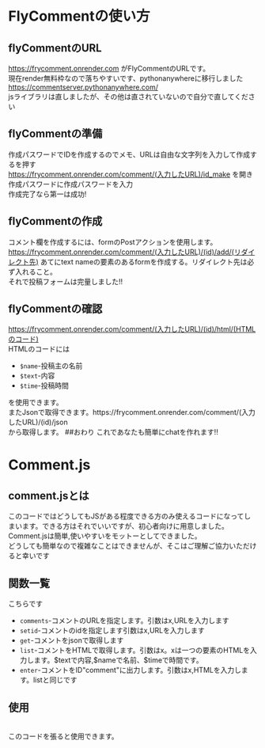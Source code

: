 # FlyCommentの使い方
## flyCommentのURL
https://frycomment.onrender.com がFlyCommentのURLです。<br>
現在render無料枠なので落ちやすいです、pythonanywhereに移行しました<br>
https://commentserver.pythonanywhere.com/<br>
jsライブラリは直しましたが、その他は直されていないので自分で直してください
## flyCommentの準備
作成パスワードでIDを作成するのでメモ、URLは自由な文字列を入力して作成するを押す<br>
https://frycomment.onrender.com/comment/(入力したURL)/id_make を開き作成パスワードに作成パスワードを入力<br>
作成完了なら第一は成功!<br>
## flyCommentの作成
コメント欄を作成するには、formのPostアクションを使用します。<br>
https://frycomment.onrender.com/comment/(入力したURL)/(id)/add/(リダイレクト先) あてにtext nameの要素のあるformを作成する。リダイレクト先は必ず入れること。<br>
それで投稿フォームは完量しました!!<br>
## flyCommentの確認
https://frycomment.onrender.com/comment/(入力したURL)/(id)/html/(HTMLのコード)<br>
HTMLのコードには<br>
<ul>
  <li><code>$name</code>-投稿主の名前</li>
  <li><code>$text</code>-内容</li>
  <li><code>$time</code>-投稿時間</li>
</ul>
を使用できます。<br>またJsonで取得できます。https://frycomment.onrender.com/comment/(入力したURL)/(id)/json<br>
から取得します。
##おわり
これであなたも簡単にchatを作れます!!

# Comment.js
## comment.jsとは
このコードではどうしてもJSがある程度できる方のみ使えるコードになってしまいます。できる方はそれでいいですが、初心者向けに用意しました。<br>
Comment.jsは簡単,使いやすいをモットーとしてできました。<br>
どうしても簡単なので複雑なことはできませんが、そこはご理解ご協力いただけると幸いです
## 関数一覧
こちらです
<ul>
  <li><code>comments</code>-コメントのURLを指定します。引数はx,URLを入力します</li>
  <li><code>setid</code>-コメントのidを指定します引数はx,URLを入力します</li>
  <li><code>get</code>-コメントをjsonで取得します</li>
  <li><code>list</code>-コメントをHTMLで取得します。引数はx。xは一つの要素のHTMLを入力します。$textで内容,$nameで名前、$timeで時間です。</li>
  <li><code>enter</code>-コメントをID"comment"に出力します。引数はx,HTMLを入力します。listと同じです</li>
</ul>

## 使用
<code><script src="https://kannbo.github.io/fryComment/comment.js"></script></code><br>
このコードを張ると使用できます。<br><code><script>
console.log(document.getElementById("comment").innerHTML)
comment.comments("dsds")
comment.setid("dsds")
comment.enter("$name:$text<br>")
</script></code>
<!--<style>
  code{
    display:block;
  }
</style>-->
